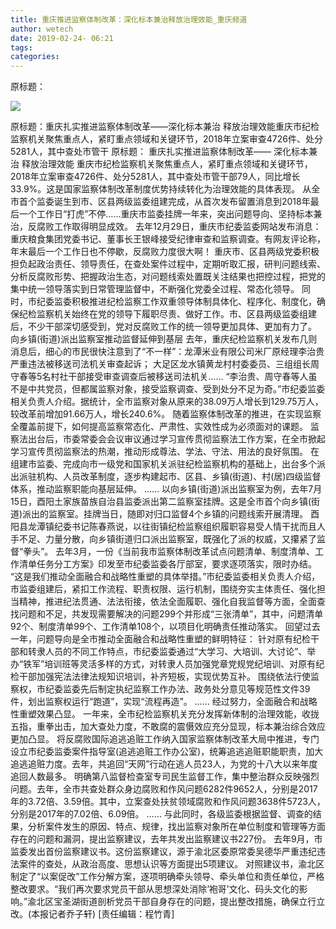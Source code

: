 ```yaml
---
title: 重庆推进监察体制改革：深化标本兼治释放治理效能_重庆频道
author: wetech
date: 2019-02-24- 06:21
tags: 
categories: 
---
```

原标题：
<!-- more -->
                
<img align="center" border="0" src="http://p2.ifengimg.com/a/2016/0810/204c433878d5cf9size1_w16_h16.png" />
                
            
原标题：重庆扎实推进监察体制改革——深化标本兼治 释放治理效能重庆市纪检监察机关聚焦重点人，紧盯重点领域和关键环节，2018年立案审查4726件、处分5281人，其中查处市管干
原标题：
重庆扎实推进监察体制改革——
深化标本兼治 释放治理效能
重庆市纪检监察机关聚焦重点人，紧盯重点领域和关键环节，2018年立案审查4726件、处分5281人，其中查处市管干部79人，同比增长33.9%。这是国家监察体制改革制度优势持续转化为治理效能的具体表现。
从全市首个监委诞生到市、区县两级监委组建完成，从首次发布留置消息到2018年最后一个工作日“打虎”不停……重庆市监委挂牌一年来，突出问题导向、坚持标本兼治，反腐败工作取得明显成效。
去年12月29日，重庆市纪委监委网站发布消息：重庆粮食集团党委书记、董事长王银峰接受纪律审查和监察调查。有网友评论称，年末最后一个工作日也不停歇，反腐败力度很大啊！
重庆市、区县两级党委积极担负起政治责任、领导责任，在查处案件过程中，定期听取汇报，研判问题线索、分析反腐败形势、把握政治生态，对问题线索处置既关注结果也把控过程，把党的集中统一领导落实到日常管理监督中，不断强化党委全过程、常态化领导。
同时，市纪委监委积极推进纪检监察工作双重领导体制具体化、程序化、制度化，确保纪检监察机关始终在党的领导下履职尽责、做好工作。市、区县两级监委组建后，不少干部深切感受到，党对反腐败工作的统一领导更加具体、更加有力了。
向乡镇(街道)派出监察室推动监督延伸到基层
去年，重庆纪检监察机关发布几则消息后，细心的市民很快注意到了“不一样”：龙潭米业有限公司米厂原经理李治贵严重违法被移送司法机关审查起诉； 大足区龙水镇黄龙村村委委员、三组组长周守春等5名村社干部接受审查调查后被移送司法机关……
“李治贵、周守春等人虽不是中共党员，但都属监察对象，接受监察调查、受到处分不足为奇。”市纪委监委相关负责人介绍。据统计，全市监察对象从原来的38.09万人增长到129.75万人，较改革前增加91.66万人，增长240.6%。
随着监察体制改革的推进，在实现监察全覆盖前提下，如何提高监察常态化、严肃性、实效性成为必须面对的课题。
监察法出台后，市委常委会会议审议通过学习宣传贯彻监察法工作方案，在全市掀起学习宣传贯彻监察法的热潮，推动形成尊法、学法、守法、用法的良好氛围。
在组建市监委、完成向市一级党和国家机关派驻纪检监察机构的基础上，出台多个派出派驻机构、人员改革制度，逐步构建起市、区县、乡镇(街道)、村(居)四级监督体系，推动监察职能向基层延伸。
……
以向乡镇(街道)派出监察室为例，去年7月15日，酉阳土家族苗族自治县监委派出第二监察室挂牌。这是全市首个向乡镇(街道)派出的监察室。挂牌当日，随即对归口监督4个乡镇的问题线索开展清理。
酉阳县龙潭镇纪委书记陈春燕说，以往街镇纪检监察组织履职容易受人情干扰而且人手不足、力量分散，向乡镇街道归口派出监察室，既强化了派的权威，又攥紧了监督“拳头”。
去年3月，一份《当前我市监察体制改革试点问题清单、制度清单、工作清单任务分工方案》印发至市纪委监委各厅部室，要求逐项落实，限时办结。
“这是我们推动全面融合和战略性重塑的具体举措。”市纪委监委相关负责人介绍，市监委组建后，紧扣工作流程、职责权限、运行机制，围绕夯实主体责任、强化担当精神，推进纪法贯通、法法衔接，依法全面履职、强化自我监督等方面，全面查找问题和不足，共发现需要解决的问题299个并形成“三张清单”，其中，问题清单92个、制度清单99个、工作清单108个，以项目化明确责任推动落实。
回望过去一年，问题导向是全市推动全面融合和战略性重塑的鲜明特征：
针对原有纪检干部和转隶人员的不同工作特点，市纪委监委通过“大学习、大培训、大讨论”、举办“铁军”培训班等灵活多样的方式，对转隶人员加强党章党规党纪培训、对原有纪检干部加强宪法法律法规知识培训，补齐短板，实现优势互补。
围绕依法行使监察权，市纪委监委先后制定执纪监察工作办法、政务处分意见等规范性文件39件，划出监察权运行“跑道”，实现“流程再造”。
……
经过努力，全面融合和战略性重塑效果凸显。
一年来，全市纪检监察机关充分发挥新体制的治理效能，收拢五指，重拳出击，加大查处力度，不敢腐的震慑效应充分显现，标本兼治综合效应更加凸显。
将反腐败国际追逃追赃工作纳入国家监察体制改革大局中推进，专门设立市纪委监委案件指导室(追逃追赃工作办公室)，统筹追逃追赃职能职责，加大追逃追赃力度。去年，共追回“天网”行动在逃人员23人，为党的十八大以来年度追回人数最多。
明确第八监督检查室专司民生监督工作，集中整治群众反映强烈问题。去年，全市共查处群众身边腐败和作风问题6282件9652人，分别是2017年的3.72倍、3.59倍。其中，立案查处扶贫领域腐败和作风问题3638件5723人，分别是2017年的7.02倍、6.09倍。
……
与此同时，各级监委根据监督、调查的结果，分析案件发生的原因、特点、规律，找出监察对象所在单位制度和管理等方面存在的问题和漏洞，提出监察建议，去年共发出监察建议书227份。
去年9月，市监委发出首份监察建议书。这份监察建议，源于渝北区委原常委吴德华严重违纪违法案件的查处，从政治高度、思想认识等方面提出5项建议。
对照建议书，渝北区制定了“以案促改”工作分解方案，逐项明确牵头领导、牵头单位和责任单位，严格整改要求。“我们再次要求党员干部从思想深处消除‘袍哥’文化、码头文化的影响。”渝北区宝圣湖街道剖析党员干部自身存在的问题，提出整改措施，确保立行立改。(本报记者乔子轩)
[责任编辑：程竹青]
            
